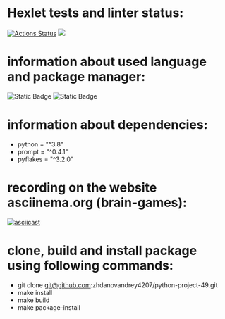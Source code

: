 # Hexlet tests and linter status:
[![Actions Status](https://github.com/zhdanovandrey4207/python-project-49/actions/workflows/hexlet-check.yml/badge.svg)](https://github.com/zhdanovandrey4207/python-project-49/actions)
<a href="https://codeclimate.com/github/zhdanovandrey4207/python-project-49/test_coverage"><img src="https://api.codeclimate.com/v1/badges/a3a15b5a51236860b6e3/test_coverage" /></a>

# information about used language and package manager:
![Static Badge](https://img.shields.io/badge/language-python%203.10.12-%233776AB) ![Static Badge](https://img.shields.io/badge/package%20manager-poetry%201.8.2-%2360A5FA)

# information about dependencies:
- python = "^3.8"
- prompt = "^0.4.1"
- pyflakes = "^3.2.0"

# recording on the website asciinema.org (brain-games):
[![asciicast](https://asciinema.org/a/amMGEKlyxM14oMwPSTuSXVJgq.svg)](https://asciinema.org/a/amMGEKlyxM14oMwPSTuSXVJgq)

# clone, build and install package using following commands:
- git clone git@github.com:zhdanovandrey4207/python-project-49.git
- make install
- make build
- make package-install
